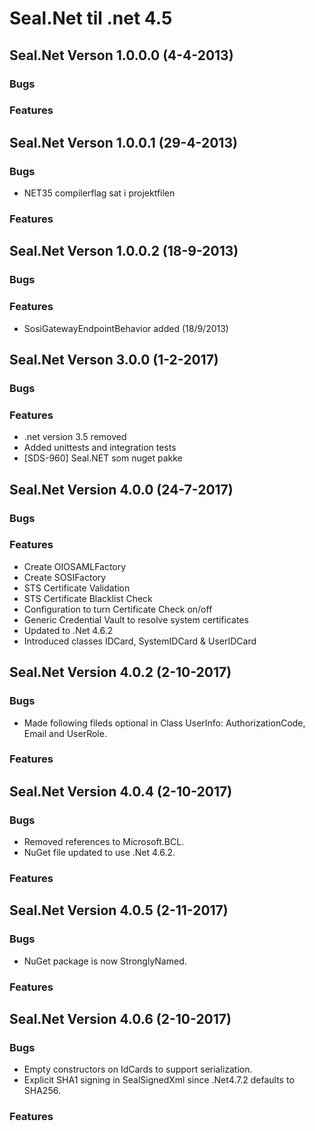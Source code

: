 # Seal.Net til .net 4.5

## Seal.Net Verson 1.0.0.0 (4-4-2013)

### Bugs

### Features

## Seal.Net Verson 1.0.0.1 (29-4-2013)

### Bugs

* NET35 compilerflag sat i projektfilen

### Features

## Seal.Net Verson 1.0.0.2 (18-9-2013)

### Bugs

### Features

* SosiGatewayEndpointBehavior added (18/9/2013)

## Seal.Net Verson 3.0.0 (1-2-2017)

### Bugs

### Features

* .net version 3.5 removed
* Added unittests and integration tests
* [SDS-960] Seal.NET som nuget pakke

## Seal.Net Version 4.0.0 (24-7-2017)

### Bugs

### Features

* Create OIOSAMLFactory
* Create SOSIFactory
* STS Certificate Validation
* STS Certificate Blacklist Check
* Configuration to turn Certificate Check on/off
* Generic Credential Vault to resolve system certificates
* Updated to .Net 4.6.2
* Introduced classes IDCard, SystemIDCard & UserIDCard

## Seal.Net Version 4.0.2 (2-10-2017)

### Bugs

* Made following fileds optional in Class UserInfo: AuthorizationCode, Email and UserRole.

### Features

## Seal.Net Version 4.0.4 (2-10-2017)

### Bugs

* Removed references to Microsoft.BCL.
* NuGet file updated to use .Net 4.6.2.

### Features

## Seal.Net Version 4.0.5 (2-11-2017)

### Bugs

* NuGet package is now StronglyNamed.

### Features

## Seal.Net Version 4.0.6 (2-10-2017)

### Bugs

* Empty constructors on IdCards to support serialization.
* Explicit SHA1 signing in SealSignedXml since .Net4.7.2 defaults to SHA256.

### Features
